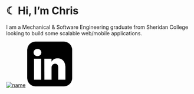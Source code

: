 # ☾ Hi, I’m Chris

I am a Mechanical & Software Engineering graduate from Sheridan College looking to build some scalable web/mobile applications. 

[![name](PortolioLogo.png=250x250)](https://ctapnio.com/)
[![name](linkedinLogo.png)](https://linkedin.com/ctapnio/)
